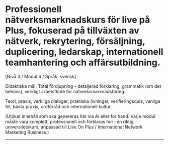 # Professionell nätverksmarknadskurs för live på Plus, fokuserad på tillväxten av nätverk, rekrytering, försäljning, duplicering, ledarskap, internationell teamhantering och affärsutbildning.


[Nivå 3 / Modul 6 / Språk: svensk]

Didaktiska mål: Total fördjupning - detaljerad förklaring, grammatik (om det behövs), verkligt arbetsflöde för nätverksmarknadsföring.

Teori, praxis, verkliga dialoger, praktiska övningar, verifieringsquiz, vanliga fel, bästa praxis, ordförråd och internationell kultur.


(Utökat innehåll som ska genereras här via AI eller för hand. Varje modul måste vara komplett, professionell och förklaras hur i en riktig universitetskurs, anpassad till Live On Plus / International Network Marketing Business.)

---